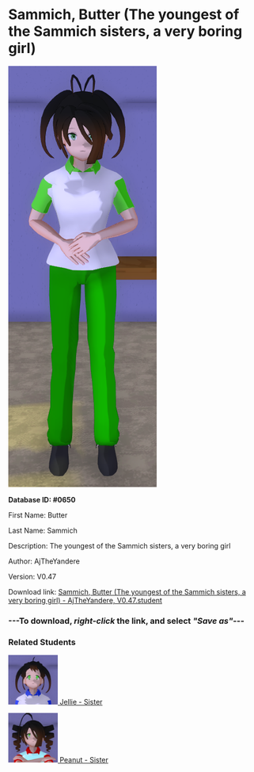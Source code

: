 # Sammich, Butter (The youngest of the Sammich sisters, a very boring girl)

<img src="Files/Sammich, Butter (The youngest of the Sammich sisters, a very boring girl).png" title="Sammich, Butter (The youngest of the Sammich sisters, a very boring girl) - AjTheYandere, V0.47">

**Database ID: #0650**

First Name: Butter

Last Name: Sammich

Description: The youngest of the Sammich sisters, a very boring girl

Author: AjTheYandere

Version: V0.47

Download link: <a href="https://raw.githubusercontent.com/Arbiter1223/Daigaku-Gurashi-Custom-Students/master/Students/Files/Sammich%2C%20Butter%20(The%20youngest%20of%20the%20Sammich%20sisters%2C%20a%20very%20boring%20girl)%20-%20AjTheYandere%2C%20V0.47.student">Sammich, Butter (The youngest of the Sammich sisters, a very boring girl) - AjTheYandere, V0.47.student</a>

### ---**To download, _right-click_ the link, and select _"Save as"_**---

### Related Students

<a href="Sammich, Jellie (The middle child of the Sammich sisters, a very optimistic girl that likes everything).md"><img src="Files/Thumbs/Sammich, Jellie (The middle child of the Sammich sisters, a very optimistic girl that likes everything).png" height="100" width="100" title="Sammich, Jellie (The middle child of the Sammich sisters, a very optimistic girl that likes everything) - AjTheYandere, V0.47"></a><a href="Sammich, Jellie (The middle child of the Sammich sisters, a very optimistic girl that likes everything).md"> Jellie - Sister</a>

<a href="Sammich, Peanut (The oldest of the Sammich sisters, a total bully).md"><img src="Files/Thumbs/Sammich, Peanut (The oldest of the Sammich sisters, a total bully).png" height="100" width="100" title="Sammich, Peanut (The oldest of the Sammich sisters, a total bully) - AjTheYandere, V0.47"></a><a href="Sammich, Peanut (The oldest of the Sammich sisters, a total bully).md"> Peanut - Sister</a>

